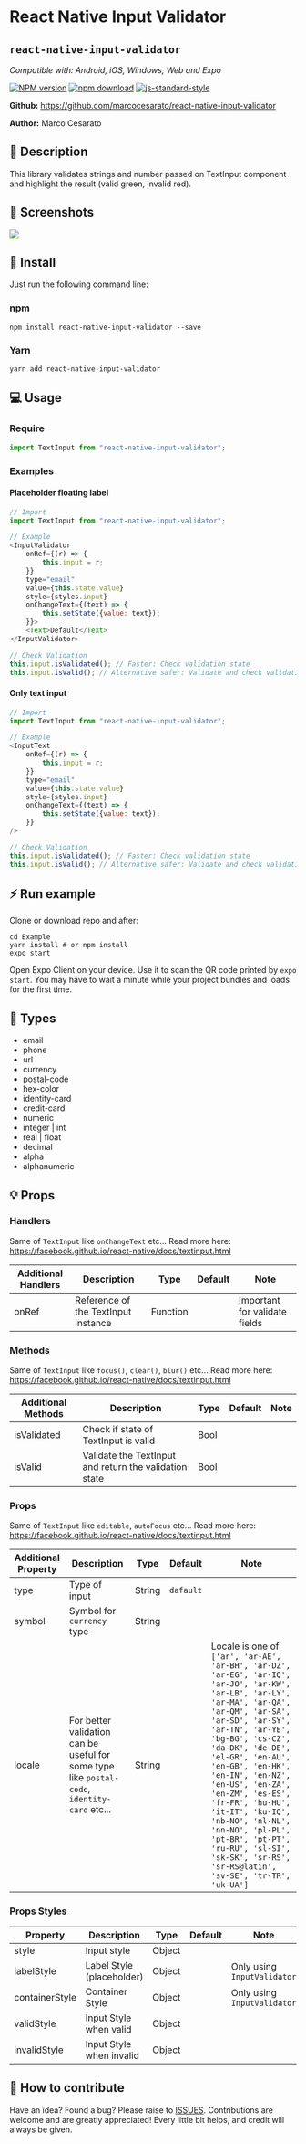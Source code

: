 # React Native Input Validator

## `react-native-input-validator`

_Compatible with: Android, iOS, Windows, Web and Expo_

[![NPM version][npm-image]][npm-url]
[![npm download][download-image]][download-url]
[![js-standard-style](https://img.shields.io/badge/code%20style-standard-brightgreen.svg)](http://standardjs.com/)

[npm-image]: http://img.shields.io/npm/v/react-native-input-validator.svg?style=flat-square
[npm-url]: http://npmjs.org/package/react-native-input-validator
[download-image]: https://img.shields.io/npm/dm/react-native-input-validator.svg?style=flat-square
[download-url]: https://npmjs.org/package/react-native-input-validator

**Github:** https://github.com/marcocesarato/react-native-input-validator

**Author:** Marco Cesarato

## 📘 Description

This library validates strings and number passed on TextInput component and highlight the result (valid green, invalid red).

## 🎨 Screenshots

<img src="screenshots/example.png" />

## 📖 Install

Just run the following command line:

### npm

```shell
npm install react-native-input-validator --save
```

### Yarn

```shell
yarn add react-native-input-validator
```

## 💻 Usage

### Require

```javascript
import TextInput from "react-native-input-validator";
```

### Examples

#### Placeholder floating label

```javascript
// Import
import TextInput from "react-native-input-validator";
```

```javascript
// Example
<InputValidator
	onRef={(r) => {
		this.input = r;
	}}
	type="email"
	value={this.state.value}
	style={styles.input}
	onChangeText={(text) => {
		this.setState({value: text});
	}}>
	<Text>Default</Text>
</InputValidator>
```

```javascript
// Check Validation
this.input.isValidated(); // Faster: Check validation state
this.input.isValid(); // Alternative safer: Validate and check validation state
```

#### Only text input

```javascript
// Import
import TextInput from "react-native-input-validator";
```

```javascript
// Example
<InputText
	onRef={(r) => {
		this.input = r;
	}}
	type="email"
	value={this.state.value}
	style={styles.input}
	onChangeText={(text) => {
		this.setState({value: text});
	}}
/>
```

```javascript
// Check Validation
this.input.isValidated(); // Faster: Check validation state
this.input.isValid(); // Alternative safer: Validate and check validation state
```

## ⚡️ Run example

Clone or download repo and after:

```shell
cd Example
yarn install # or npm install
expo start
```

Open Expo Client on your device. Use it to scan the QR code printed by `expo start`. You may have to wait a minute while your project bundles and loads for the first time.

## 📘 Types

- email
- phone
- url
- currency
- postal-code
- hex-color
- identity-card
- credit-card
- numeric
- integer | int
- real | float
- decimal
- alpha
- alphanumeric

## 💡 Props

### Handlers

Same of `TextInput` like `onChangeText` etc...
Read more here: https://facebook.github.io/react-native/docs/textinput.html

| Additional Handlers | Description                         | Type     | Default | Note                          |
| ------------------- | ----------------------------------- | -------- | ------- | ----------------------------- |
| onRef               | Reference of the TextInput instance | Function |         | Important for validate fields |

### Methods

Same of `TextInput` like `focus()`, `clear()`, `blur()` etc...
Read more here: https://facebook.github.io/react-native/docs/textinput.html

| Additional Methods | Description                                            | Type | Default | Note |
| ------------------ | ------------------------------------------------------ | ---- | ------- | ---- |
| isValidated        | Check if state of TextInput is valid                   | Bool |
| isValid            | Validate the TextInput and return the validation state | Bool |

### Props

Same of `TextInput` like `editable`, `autoFocus` etc...
Read more here: https://facebook.github.io/react-native/docs/textinput.html

| Additional Property | Description                                                                                  | Type   | Default   | Note                                                                                                                                                                                                                                                                                                                                                                                                                                                                                     |
| ------------------- | -------------------------------------------------------------------------------------------- | ------ | --------- | ---------------------------------------------------------------------------------------------------------------------------------------------------------------------------------------------------------------------------------------------------------------------------------------------------------------------------------------------------------------------------------------------------------------------------------------------------------------------------------------- |
| type                | Type of input                                                                                | String | `dafault` |                                                                                                                                                                                                                                                                                                                                                                                                                                                                                          |
| symbol              | Symbol for `currency` type                                                                   | String |           |                                                                                                                                                                                                                                                                                                                                                                                                                                                                                          |
| locale              | For better validation can be useful for some type like `postal-code`, `identity-card` etc... | String |           | Locale is one of `['ar', 'ar-AE', 'ar-BH', 'ar-DZ', 'ar-EG', 'ar-IQ', 'ar-JO', 'ar-KW', 'ar-LB', 'ar-LY', 'ar-MA', 'ar-QA', 'ar-QM', 'ar-SA', 'ar-SD', 'ar-SY', 'ar-TN', 'ar-YE', 'bg-BG', 'cs-CZ', 'da-DK', 'de-DE', 'el-GR', 'en-AU', 'en-GB', 'en-HK', 'en-IN', 'en-NZ', 'en-US', 'en-ZA', 'en-ZM', 'es-ES', 'fr-FR', 'hu-HU', 'it-IT', 'ku-IQ', 'nb-NO', 'nl-NL', 'nn-NO', 'pl-PL', 'pt-BR', 'pt-PT', 'ru-RU', 'sl-SI', 'sk-SK', 'sr-RS', 'sr-RS@latin', 'sv-SE', 'tr-TR', 'uk-UA']` |

### Props Styles

| Property       | Description               | Type   | Default | Note                        |
| -------------- | ------------------------- | ------ | ------- | --------------------------- |
| style          | Input style               | Object |         |                             |
| labelStyle     | Label Style (placeholder) | Object |         | Only using `InputValidator` |
| containerStyle | Container Style           | Object |         | Only using `InputValidator` |
| validStyle     | Input Style when valid    | Object |         |
| invalidStyle   | Input Style when invalid  | Object |         |

## 🤔 How to contribute

Have an idea? Found a bug? Please raise to [ISSUES](https://github.com/marcocesarato/react-native-input-validator/issues).
Contributions are welcome and are greatly appreciated! Every little bit helps, and credit will always be given.
